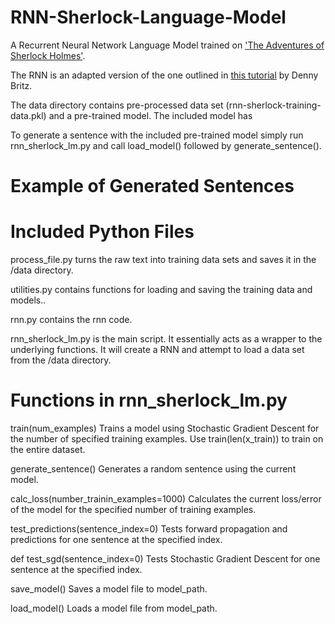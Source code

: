 # RNN-Sherlock-Language-Model

A Recurrent Neural Network Language Model trained on ['The Adventures of Sherlock Holmes'](https://sherlock-holm.es/ascii/).

The RNN is an adapted version of the one outlined in [this tutorial](http://www.wildml.com/2015/09/recurrent-neural-networks-tutorial-part-1-introduction-to-rnns/) by Denny Britz.

The data directory contains pre-processed data set (rnn-sherlock-training-data.pkl) and a pre-trained model. The included model has

To generate a sentence with the included pre-trained model simply run rnn_sherlock_lm.py and call load_model() followed by generate_sentence().


# Example of Generated Sentences


# Included Python Files

process_file.py turns the raw text into training data sets and saves it in the /data directory.

utilities.py contains functions for loading and saving the training data and models..

rnn.py contains the rnn code.

rnn_sherlock_lm.py is the main script. It essentially acts as a wrapper to the underlying functions. It will create a RNN and attempt to load a data set from the /data directory.


# Functions in rnn_sherlock_lm.py

train(num_examples) Trains a model using Stochastic Gradient Descent for the number of specified training examples. Use train(len(x_train)) to train on the entire dataset.

generate_sentence() Generates a random sentence using the current model.

calc_loss(number_trainin_examples=1000) Calculates the current loss/error of the model for the specified number of training examples.

test_predictions(sentence_index=0) Tests forward propagation and predictions for one sentence at the specified index.

def test_sgd(sentence_index=0) Tests Stochastic Gradient Descent for one sentence at the specified index.

save_model() Saves a model file to model_path.

load_model() Loads a model file from model_path.